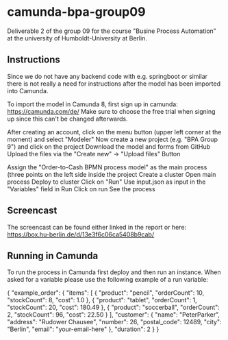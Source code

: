 # camunda-bpa-group09
Deliverable 2 of the group 09 for the course "Busine Process Automation" at the university of Humboldt-University at Berlin.

## Instructions

Since we do not have any backend code with e.g. springboot or similar there is not really a need for instructions after the model has been imported into Camunda.

To import the model in Camunda 8, first sign up in camunda: https://camunda.com/de/
Make sure to choose the free trial when signing up since this can't be changed afterwards.

After creating an account, click on the menu button (upper left corner at the moment) and select "Modeler"
Now create a new project (e.g. "BPA Group 9") and click on the project 
Download the model and forms from GitHub
Upload the files via the "Create new" -> "Upload files" Button

Assign the "Order-to-Cash BPMN process model" as the main process (three points on the left side inside the project
Create a cluster
Open main process
Deploy to cluster
Click on "Run"
Use input.json as input in the "Variables" field in Run
Click on run
See the process

## Screencast

The screencast can be found either linked in the report or here: https://box.hu-berlin.de/d/13e3f6c06ca5408b9cab/

## Running in Camunda

To run the process in Camunda first deploy and then run an instance. When asked for a variable please use the following example of a run variable:

{
    "example_order": {
        "items": [
            {
                "product": "pencil",
                "orderCount": 10,
                "stockCount": 8,
                "cost": 1.0
            },
            {
                "product": "tablet",
                "orderCount": 1,
                "stockCount": 20,
                "cost": 180.49
            },
            {
                "product": "soccerball",
                "orderCount": 2,
                "stockCount": 96,
                "cost": 22.50
            }
        ],
        "customer": {
            "name": "PeterParker",
            "address": "Rudower Chausee",
            "number": 26,
            "postal_code": 12489,
            "city": "Berlin",
            "email": "your-email-here"
        },
        "duration": 2
    }
}
